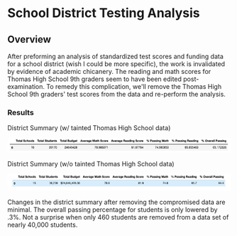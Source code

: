 # School District Testing Analysis

## Overview

After preforming an analysis of standardized test scores and funding data for a school district (wish I could be more specific), the work is invalidated by evidence of academic chicanery. The reading and math scores for Thomas High School 9th graders seem to have been edited post-examination. To remedy this complication, we'll remove the Thomas High School 9th graders' test scores from the data and re-perform the analysis.

### Results

District Summary (w/ tainted Thomas High School data)

![district sum dirty](https://github.com/watsonlarry/Schoool_District_Analysis/blob/main/Resources/district%20data%20tainted.png)

District Summary (w/o tainted Thomas High School data)

![district sum clean](https://github.com/watsonlarry/Schoool_District_Analysis/blob/main/Resources/district%20data%20clean.png)
  
  Changes in the district summary after removing the compromised data are minimal. The overall passing percentage for students is only lowered by .3%. Not a surprise when only 460 students are removed from a data set of nearly 40,000 students.
  
 
